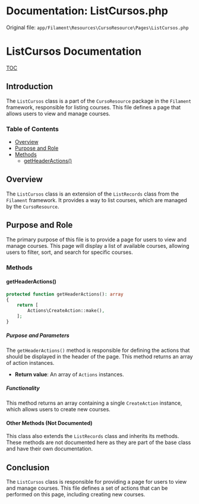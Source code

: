 # Documentation: ListCursos.php

Original file: `app/Filament\Resources\CursoResource\Pages\ListCursos.php`

# ListCursos Documentation

[TOC](#table-of-contents)

## Introduction

The `ListCursos` class is a part of the `CursoResource` package in the `Filament` framework, responsible for listing courses. This file defines a page that allows users to view and manage courses.

### Table of Contents

* [Overview](#overview)
* [Purpose and Role](#purpose-and-role)
* [Methods](#methods)
	+ [getHeaderActions()](#getheaderactions)

## Overview

The `ListCursos` class is an extension of the `ListRecords` class from the `Filament` framework. It provides a way to list courses, which are managed by the `CursoResource`.

## Purpose and Role

The primary purpose of this file is to provide a page for users to view and manage courses. This page will display a list of available courses, allowing users to filter, sort, and search for specific courses.

### Methods

#### getHeaderActions()

```php
protected function getHeaderActions(): array
{
    return [
        Actions\CreateAction::make(),
    ];
}
```

##### Purpose and Parameters

The `getHeaderActions()` method is responsible for defining the actions that should be displayed in the header of the page. This method returns an array of action instances.

* **Return value**: An array of `Actions` instances.

##### Functionality

This method returns an array containing a single `CreateAction` instance, which allows users to create new courses.

#### Other Methods (Not Documented)

This class also extends the `ListRecords` class and inherits its methods. These methods are not documented here as they are part of the base class and have their own documentation.

## Conclusion

The `ListCursos` class is responsible for providing a page for users to view and manage courses. This file defines a set of actions that can be performed on this page, including creating new courses.
